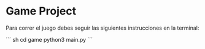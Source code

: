 # Game Project

Para correr el juego debes seguir las siguientes instrucciones en la terminal:

´´´ sh
cd game
python3 main.py
´´´

